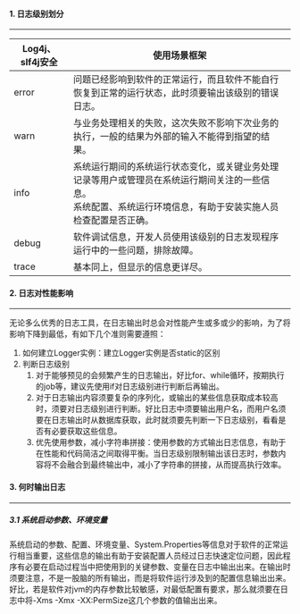 #### 1. 日志级别划分

---

| **Log4j、slf4j**安全 | **使用场景**框架                                             |
| -------------------- | ------------------------------------------------------------ |
| error                | 问题已经影响到软件的正常运行，而且软件不能自行恢复到正常的运行状态，此时须要输出该级别的错误日志。 |
| warn                 | 与业务处理相关的失败，这次失败不影响下次业务的执行，一般的结果为外部的输入不能得到指望的结果。 |
| info                 | 系统运行期间的系统运行状态变化，或关键业务处理记录等用户或管理员在系统运行期间关注的一些信息。<br>系统配置、系统运行环境信息，有助于安装实施人员检查配置是否正确。 |
| debug                | 软件调试信息，开发人员使用该级别的日志发现程序运行中的一些问题，排除故障。 |
| trace                | 基本同上，但显示的信息更详尽。                               |



#### 2. 日志对性能影响

---

无论多么优秀的日志工具，在日志输出时总会对性能产生或多或少的影响，为了将影响下降到最低，有如下几个准则需要遵照：

1. 如何建立Logger实例：建立Logger实例是否static的区别
2. 判断日志级别
   1. 对于能够预见的会频繁产生的日志输出，好比for、while循环，按期执行的job等，建议先使用if对日志级别进行判断后再输出。
   2. 对于日志输出内容须要复杂的序列化，或输出的某些信息获取成本较高时，须要对日志级别进行判断。好比日志中须要输出用户名，而用户名须要在日志输出时从数据库获取，此时就须要先判断一下日志级别，看看是否有必要获取这些信息。
   3. 优先使用参数，减小字符串拼接：使用参数的方式输出日志信息，有助于在性能和代码简洁之间取得平衡。当日志级别限制输出该日志时，参数内容将不会融合到最终输出中，减小了字符串的拼接，从而提高执行效率。



#### 3. 何时输出日志

---

##### 3.1 系统启动参数、环境变量

系统启动的参数、配置、环境变量、System.Properties等信息对于软件的正常运行相当重要，这些信息的输出有助于安装配置人员经过日志快速定位问题，因此程序有必要在启动过程当中把使用到的关键参数、变量在日志中输出出来。在输出时须要注意，不是一股脑的所有输出，而是将软件运行涉及到的配置信息输出出来。好比，若是软件对jvm的内存参数比较敏感，对最低配置有要求，那么就须要在日志中将-Xms -Xmx -XX:PermSize这几个参数的值输出出来。



























